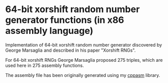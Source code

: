 # 64-bit xorshift random number generator functions (in x86 assembly language)

Implementation of 64-bit xorshift random number generator discovered by
George Marsaglia and described in his paper "Xorshift RNGs".

For 64-bit xorshift RNGs George Marsaglia proposed 275 triples, which are
used here in 275 assembly functions.

The assembly file has been originally generated using my [cppasm](https://github.com/aelfimow/cppasm)
library.
